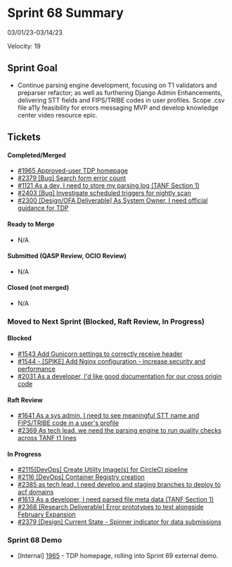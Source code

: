 # Sprint 68 Summary
03/01/23-03/14/23

Velocity: 19

## Sprint Goal
* Continue parsing engine development, focusing on T1 validators and preparser refactor; as well as furthering Django Admin Enhancements, delivering STT fields and FIPS/TRIBE codes in user profiles. Scope .csv file a11y feasibility for errors messaging MVP and develop knowledge center video resource epic.
 

## Tickets

#### Completed/Merged
* [#1965 Approved-user TDP homepage](https://app.zenhub.com/workspaces/sprint-board-5f18ab06dfd91c000f7e682e/issues/gh/raft-tech/tanf-app/1965)
* [#2379 [Bug] Search form error count](https://app.zenhub.com/workspaces/sprint-board-5f18ab06dfd91c000f7e682e/issues/gh/raft-tech/tanf-app/2379)
* [#1121 As a dev, I need to store my parsing log (TANF Section 1)](https://app.zenhub.com/workspaces/sprint-board-5f18ab06dfd91c000f7e682e/issues/gh/raft-tech/tanf-app/1121)
* [#2403 \[Bug\] Investigate scheduled triggers for nightly scan](https://app.zenhub.com/workspaces/sprint-board-5f18ab06dfd91c000f7e682e/issues/gh/raft-tech/tanf-app/2403)
* [#2300 [Design/OFA Deliverable] As System Owner, I need official guidance for TDP](https://github.com/raft-tech/TANF-app/issues/2300)

#### Ready to Merge
* N/A

#### Submitted (QASP Review, OCIO Review)
* N/A


#### Closed (not merged)
* N/A


### Moved to Next Sprint (Blocked, Raft Review, In Progress)

#### Blocked
* [#1543 Add Gunicorn settings to correctly receive header](https://github.com/raft-tech/TANF-app/issues/1543)
* [#1544 - [SPIKE] Add Nginx configuration - increase security and performance](https://github.com/raft-tech/TANF-app/issues/1544)
* [#2031 As a developer, I'd like good documentation for our cross origin code](https://github.com/raft-tech/TANF-app/issues/2031)

#### Raft Review
* [#1641 As a sys admin, I need to see meaningful STT name and FIPS/TRIBE code in a user's profile](https://app.zenhub.com/workspaces/sprint-board-5f18ab06dfd91c000f7e682e/issues/gh/raft-tech/tanf-app/1641)
* [#2369 As tech lead, we need the parsing engine to run quality checks across TANF t1 lines](https://app.zenhub.com/workspaces/sprint-board-5f18ab06dfd91c000f7e682e/issues/gh/raft-tech/tanf-app/2369)



#### In Progress

* [#2115[DevOps] Create Utiilty Image(s) for CircleCI pipeline ](https://app.zenhub.com/workspaces/sprint-board-5f18ab06dfd91c000f7e682e/issues/gh/raft-tech/tanf-app/2115)
* [#2116 [DevOps] Container Registry creation](https://app.zenhub.com/workspaces/sprint-board-5f18ab06dfd91c000f7e682e/issues/gh/raft-tech/tanf-app/2116)
* [#2385 as tech lead, I need develop and staging branches to deploy to acf domains](https://app.zenhub.com/workspaces/sprint-board-5f18ab06dfd91c000f7e682e/issues/gh/raft-tech/tanf-app/2385)
* [#1613 As a developer, I need parsed file meta data (TANF Section 1)](https://app.zenhub.com/workspaces/sprint-board-5f18ab06dfd91c000f7e682e/board)
* [#2368 [Research Deliverable] Error prototypes to test alongside February Expansion](https://app.zenhub.com/workspaces/sprint-board-5f18ab06dfd91c000f7e682e/issues/gh/raft-tech/tanf-app/2368)
* [#2379 [Design] Current State - Spinner indicator for data submissions](https://app.zenhub.com/workspaces/sprint-board-5f18ab06dfd91c000f7e682e/board?sprints=Z2lkOi8vcmFwdG9yL1NwcmludC83Mzk3ODI)


### Sprint 68 Demo
* [Internal] [1965](https://app.zenhub.com/workspaces/sprint-board-5f18ab06dfd91c000f7e682e/issues/gh/raft-tech/tanf-app/1965) - TDP homepage, rolling into Sprint 69 external demo.
